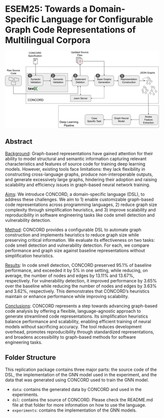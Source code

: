# ESEM25: Towards a Domain-Specific Language for Configurable Graph Code Representations of Multilingual Corpora
![Overview of the study](figs/overview.png)

## Abstract

<ins>Background</ins>: Graph-based representations have gained attention for their ability to model structural and semantic information capturing relevant characteristics and features of source code for training deep learning models. However, existing tools face limitations: they lack flexibility in constructing cross-language graphs, produce non-interoperable outputs, and generate excessively large graphs, hindering their adoption and raising scalability and efficiency issues in graph-based neural network training.  
  
<ins>Aims</ins>: We introduce CONCORD, a domain-specific language (DSL), to address these challenges. We aim to 1) enable customizable graph-based code representations across programming languages, 2) reduce graph size complexity through simplification heuristics, and 3) improve scalability and reproducibility in software engineering tasks like code smell detection and vulnerability detection.  

<ins>Method</ins>: CONCORD provides a configurable DSL to automate graph construction and implements heuristics to reduce graph size while preserving critical information. We evaluate its effectiveness on two tasks: code smell detection and vulnerability detection. For each, we compare performance and graph size against baseline representations without simplification heuristics.  

<ins>Results</ins>: In code smell detection, CONCORD preserved 95.1% of baseline performance, and exceeded it by 5% in one setting, while reducing, on average, the number of nodes and edges by 13.11% and 13.67%, respectively. For vulnerability detection, it improved performance by 3.65% over the baseline while reducing the number of nodes and edges by 3.63% and 3.62%, respectively. This demonstrates that CONCORD’s heuristics maintain or enhance performance while improving scalability.  
  
<ins>Conclusions</ins>: CONCORD represents a step towards advancing graph-based code analysis by offering a flexible, language-agnostic approach to generate streamlined code representations. Its simplification heuristics balance performance and scalability, enabling efficient training of neural models without sacrificing accuracy. The tool reduces development overhead, promotes reproducibility through standardized representations, and broadens accessibility to graph-based methods for software engineering tasks.  

## Folder Structure
This replication package contains three major parts: the source code of the DSL, the implementation of the GNN model used in the experiment, and the data that was generated using CONCORD used to train the GNN model. 
- `data`: contains the generated data by CONCORD and used in the experiments.
- `dsl`: contains the source of CONCORD. Please check the README.md file at that folder for more information on how to use the language.
- `experiments`: contains the implementation of the GNN models.